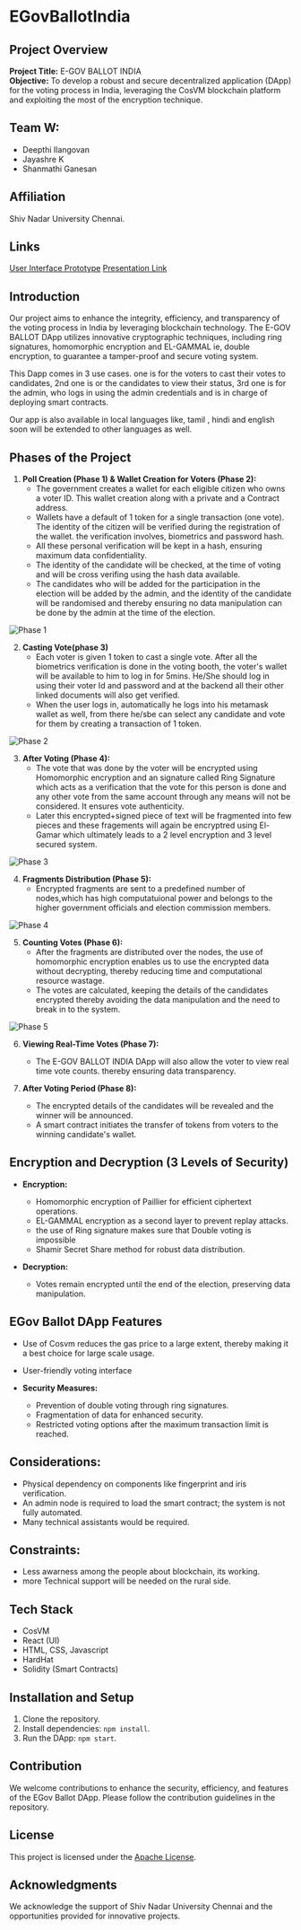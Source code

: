 # EGovBallotIndia

## Project Overview

**Project Title:** E-GOV BALLOT INDIA  
**Objective:** To develop a robust and secure decentralized application (DApp) for the voting process in India, leveraging the CosVM blockchain platform and exploiting the most 
 of the encryption technique.

## Team W:

  - Deepthi Ilangovan
  - Jayashre K
  - Shanmathi Ganesan

## Affiliation

Shiv Nadar University Chennai.

## Links

 [User Interface Prototype](https://www.canva.com/design/DAF7KrFDQi4/0og_fM4xoRoTsOCv5R6OGw/view?utm_content=DAF7KrFDQi4&utm_campaign=designshare&utm_medium=link&utm_source=editor)
 [Presentation Link](https://www.canva.com/design/DAF7KeOGj7Q/DMWXo3lZGb8Mze9Zqwkffg/view?utm_content=DAF7KeOGj7Q&utm_campaign=designshare&utm_medium=link&utm_source=editor)

## Introduction

Our project aims to enhance the integrity, efficiency, and transparency of the voting process in India by leveraging blockchain technology. The E-GOV BALLOT DApp utilizes innovative cryptographic techniques, including ring signatures, homomorphic encryption and EL-GAMMAL ie, double encryption, to guarantee a tamper-proof and secure voting system.

This Dapp comes in 3 use cases. one is for the voters to cast their votes to candidates, 2nd one is or the candidates to view their status, 3rd one is for the admin, who logs in using the admin credentials and is in charge of deploying smart contracts.

Our app is also available in local languages like, tamil , hindi and english soon will be extended to other languages as well.

## Phases of the Project

1. **Poll Creation (Phase 1) & Wallet Creation for Voters (Phase 2):**
   - The government creates a wallet for each eligible citizen who owns a voter ID. This wallet creation along with a private and a Contract address.
   - Wallets have a default of 1 token for a single transaction (one vote). The identity of the citizen will be verified during the registration of the wallet. the verification involves, biometrics and password hash.
   - All these personal verification will be kept in a hash, ensuring maximum data confidentiality.
   - The identity of the candidate will be checked, at the time of voting and will be cross verifing using the hash data available.
   - The candidates who will be added for the participation in the election will be added by the admin, and the identity of the candidate will be randomised and thereby ensuring no data manipulation can be done by the admin at the time of the election.

![Phase 1](https://github.com/fromjyce/eGovBallotIndia/assets/128211962/d48e282c-b39a-400d-86c3-15f8ab929d39)

2. **Casting Vote(phase 3)**
   - Each voter is given 1 token to cast a single vote. After all the biometrics verification is done in the voting booth, the voter's wallet will be available to him to log in for 5mins. He/She should log in using their voter Id and password and at the backend all their other linked documents will also get verified.
   - When the user logs in, automatically he logs into his metamask wallet as well, from there he/sbe can select any candidate and vote for them by creating a transaction of 1 token. 
   
![Phase 2](https://github.com/fromjyce/eGovBallotIndia/assets/128211962/fa46b5c1-7669-4b67-bf26-635ece527585)

3. **After Voting (Phase 4):**
   - The vote that was done by the voter will be encrypted using Homomorphic encryption and an signature called Ring Signature which acts as a verification that the vote for this person is done and any other vote from the same account through any means will not be considered. It ensures vote authenticity.
   - Later this encrypted+signed piece of text will be fragmented into few pieces and these fragements will again be encryptred using El-Gamar which ultimately leads to a 2 level encryption and 3 level secured system.
   
![Phase 3](https://github.com/fromjyce/eGovBallotIndia/assets/128211962/1a15219e-345d-4bef-a816-b9e3d08264ea)

4. **Fragments Distribution (Phase 5):**
   - Encrypted fragments are sent to a predefined number of nodes,which has high computatuional power and belongs to the higher government officials and election commission members.
  
![Phase 4](https://github.com/fromjyce/eGovBallotIndia/assets/128211962/977c56fb-c39e-4618-b49b-5f766b029685)

5. **Counting Votes (Phase 6):**
   - After the fragments are distributed over the nodes, the use of homomorphic encryption enables us to use the encrypted data without decrypting, thereby reducing time and computational resource wastage.
   - The votes are calculated, keeping the details of the candidates encrypted thereby avoiding the data manipulation and the need to break in to the system.
  
![Phase 5](https://github.com/fromjyce/eGovBallotIndia/assets/128211962/d1ca33e4-def0-4c9a-9646-bea5528e6384)

6. **Viewing Real-Time Votes (Phase 7):**
   - The E-GOV BALLOT INDIA DApp will also allow the voter to view real time vote counts.
thereby ensuring data transparency.

7. **After Voting Period (Phase 8):**
   - The encrypted details of the candidates will be revealed and the winner will be announced.
   - A smart contract initiates the transfer of tokens from voters to the winning candidate's wallet.

## Encryption and Decryption (3 Levels of Security)

- **Encryption:**
  - Homomorphic encryption of Paillier for efficient ciphertext operations.
  - EL-GAMMAL encryption as a second layer to prevent replay attacks.
  - the use of Ring signature makes sure that Double voting is impossible
  - Shamir Secret Share method for robust data distribution.

- **Decryption:**
  - Votes remain encrypted until the end of the election, preserving data manipulation.

## EGov Ballot DApp Features
  
  - Use of Cosvm reduces the gas price to a large extent, thereby making it a best choice for large scale usage.
  - User-friendly voting interface
  
- **Security Measures:**
  - Prevention of double voting through ring signatures.
  - Fragmentation of data for enhanced security.
  - Restricted voting options after the maximum transaction limit is reached.

## Considerations:

  - Physical dependency on components like fingerprint and iris verification.
  - An admin node is required to load the smart contract; the system is not fully automated.
  - Many technical assistants would be required.

## Constraints:

  - Less awarness among the people about blockchain, its working.
  - more Technical support will be needed on the rural side.

## Tech Stack

  - CosVM
  - React (UI)
  - HTML, CSS, Javascript
  - HardHat
  - Solidity (Smart Contracts)

## Installation and Setup

  1. Clone the repository.
  2. Install dependencies: `npm install`.
  3. Run the DApp: `npm start`.

## Contribution

We welcome contributions to enhance the security, efficiency, and features of the EGov Ballot DApp. Please follow the contribution guidelines in the repository.

## License

This project is licensed under the [Apache License](LICENSE).

## Acknowledgments

We acknowledge the support of Shiv Nadar University Chennai and the opportunities provided for innovative projects.
